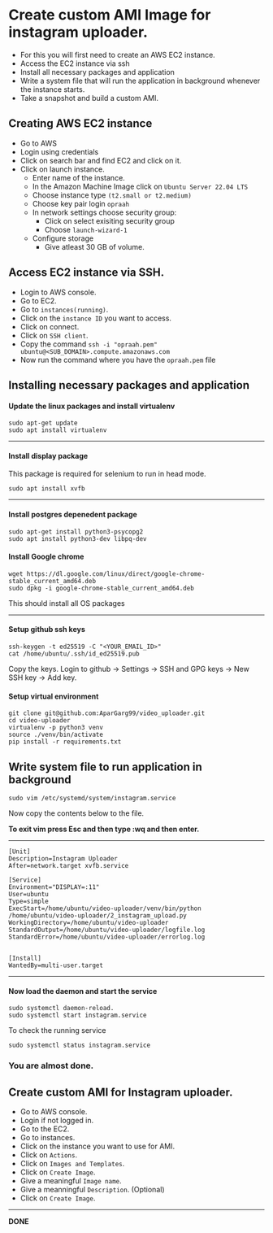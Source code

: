 # Create custom AMI Image for instagram uploader.

- For this you will first need to create an AWS EC2 instance.
- Access the EC2 instance via ssh
- Install all necessary packages and application
- Write a system file that will run the application in background whenever the instance starts.
- Take a snapshot and build a custom AMI.


## Creating AWS EC2 instance
- Go to AWS
- Login using credentials
- Click on search bar and find EC2 and click on it.
- Click on launch instance.
    - Enter name of the instance.
    - In the Amazon Machine Image click on `Ubuntu Server 22.04 LTS`
    - Choose instance type `(t2.small or t2.medium)`
    - Choose key pair login `opraah`
    - In network settings choose security group:
        - Click on select exisiting security group
        - Choose `launch-wizard-1`
    - Configure storage
        - Give atleast 30 GB of volume.

## Access EC2 instance via SSH.

- Login to AWS console.
- Go to EC2.
- Go to `instances(running)`.
- Click on the `instance ID` you want to access.
- Click on connect.
- Click on `SSH client`.
- Copy the command `ssh -i "opraah.pem" ubuntu@<SUB_DOMAIN>.compute.amazonaws.com`
- Now run the command where you have the `opraah.pem` file 


## Installing necessary packages and application

#### Update the linux packages and install virtualenv
```
sudo apt-get update
sudo apt install virtualenv
```
---

#### Install display package

This package is required for selenium to run in head mode.

```
sudo apt install xvfb
```

---

#### Install postgres depenedent package
```
sudo apt-get install python3-psycopg2
sudo apt install python3-dev libpq-dev
```

#### Install Google chrome
```
wget https://dl.google.com/linux/direct/google-chrome-stable_current_amd64.deb
sudo dpkg -i google-chrome-stable_current_amd64.deb
```

This should install all OS packages

---

#### Setup github ssh keys
```
ssh-keygen -t ed25519 -C "<YOUR_EMAIL_ID>"
cat /home/ubuntu/.ssh/id_ed25519.pub
```
Copy the keys. Login to github -> Settings -> SSH and GPG keys -> New SSH key -> Add key.

#### Setup virtual environment
```
git clone git@github.com:AparGarg99/video_uploader.git
cd video-uploader
virtualenv -p python3 venv 
source ./venv/bin/activate
pip install -r requirements.txt
```

## Write system file to run application in background
```
sudo vim /etc/systemd/system/instagram.service
```

Now copy the contents below to the file.

**To exit vim press Esc and then type :wq and then enter.**

---
```
[Unit]
Description=Instagram Uploader
After=network.target xvfb.service

[Service]
Environment="DISPLAY=:11"
User=ubuntu
Type=simple
ExecStart=/home/ubuntu/video-uploader/venv/bin/python /home/ubuntu/video-uploader/2_instagram_upload.py
WorkingDirectory=/home/ubuntu/video-uploader
StandardOutput=/home/ubuntu/video-uploader/logfile.log
StandardError=/home/ubuntu/video-uploader/errorlog.log


[Install]
WantedBy=multi-user.target
```
---

#### Now load the daemon and start the service
```
sudo systemctl daemon-reload.
sudo systemctl start instagram.service
```

To check the running service
```
sudo systemctl status instagram.service
```

### You are almost done.

## Create custom AMI for Instagram uploader.

- Go to AWS console.
- Login if not logged in.
- Go to the EC2.
- Go to instances.
- Click on the instance you want to use for AMI.
- Click on `Actions`.
- Click on `Images and Templates`.
- Click on `Create Image`.
- Give a meaningful `Image name`.
- Give a meanningful `Description`. (Optional)
- Click on `Create Image`.
---

**DONE**
